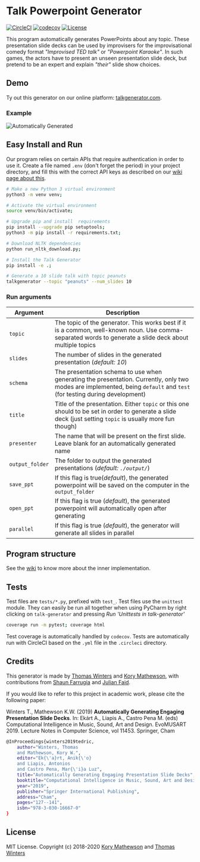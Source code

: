 # Talk Powerpoint Generator

[![CircleCI](https://circleci.com/gh/korymath/talk-generator.svg?style=svg&circle-token=dcba7d5a9ff7953cff0526e201990c0b811b3aae)](https://circleci.com/gh/korymath/talk-generator)
[![codecov](https://codecov.io/gh/korymath/talk-generator/branch/master/graph/badge.svg?token=gqkCyuXop0)](https://codecov.io/gh/korymath/talk-generator)
[![License](https://img.shields.io/github/license/mashape/apistatus.svg)](https://github.com/korymath/britbot/blob/master/LICENSE.md)

This program automatically generates PowerPoints about any topic.
These presentation slide decks can be used by improvisers for the improvisational comedy format *"Improvised TED talk"* or *"Powerpoint Karaoke"*.
In such games, the actors have to present an unseen presentation slide deck, but pretend to be an expert and explain *"their"* slide show choices.

## Demo

Ty out this generator on our online platform: [talkgenerator.com](http://talkgenerator.com/).

### Example

![Automatically Generated](https://media.giphy.com/media/MXXe522nIAA9JZjExI/giphy.gif)

## Easy Install and Run

Our program relies on certain APIs that require authentication in order to use it.
Create a file named `.env` (don't forget the period) in your project directory, and fill this with the correct API keys as described on our [wiki page about this](https://github.com/korymath/talk-generator/wiki/Setting-Up-API-Keys).

```sh
# Make a new Python 3 virtual environment
python3 -m venv venv;

# Activate the virtual environment
source venv/bin/activate;

# Upgrade pip and install  requirements
pip install --upgrade pip setuptools;
python3 -m pip install -r requirements.txt;

# Download NLTK dependencies
python run_nltk_download.py;

# Install the Talk Generator
pip install -e .;

# Generate a 10 slide talk with topic peanuts
talkgenerator --topic "peanuts" --num_slides 10
```

### Run arguments

| Argument               | Description               |
| ---------------------- | ------------------------- |
| `topic` | The topic of the generator. This works best if it is a common, well-known noun. Use comma-separated words to generate a slide deck about multiple topics |
| `slides` | The number of slides in the generated presentation (*default: 10*) |
| `schema` | The presentation schema to use when generating the presentation. Currently, only two modes are implemented, being `default` and `test` (for testing during development) |
| `title` | Title of the presentation. Either `topic` or this one should to be set in order to generate a slide deck (just setting `topic` is usually more fun though)  |
| `presenter` | The name that will be present on the first slide. Leave blank for an automatically generated name |
| `output_folder` | The folder to output the generated presentations (*default: `./output/`*) |
| `save_ppt` | If this flag is true(*default*), the generated powerpoint will be saved on the computer in the `output_folder`|
| `open_ppt` | If this flag is true (*default*), the generated powerpoint will automatically open after generating|
| `parallel` | If this flag is true (*default*), the generator will generate all slides in parallel |

## Program structure

See the [wiki](https://github.com/korymath/talk-generator/wiki/Program-structure) to know more about the inner implementation.

## Tests

Test files are `tests/*.py`, prefixed with `test_`. Test files use the `unittest` module.
They can easily be run all together when using PyCharm by right clicking on `talk-generator` and pressing *Run 'Unittests in talk-generator'*

```sh
coverage run -m pytest; coverage html
```

Test coverage is automatically handled by `codecov`. Tests are automatically run with CircleCI based on the `.yml` file in the `.circleci` directory.

## Credits

This generator is made by
[Thomas Winters](https://github.com/TWinters)
and [Kory Mathewson](https://github.com/korymath),
with contributions from
[Shaun Farrugia](https://github.com/h0h0h0)
and [Julian Faid](https://github.com/jfaid).

If you would like to refer to this project in academic work, please cite the following paper:

Winters T., Mathewson K.W. (2019) **Automatically Generating Engaging Presentation Slide Decks**. In: Ekárt A., Liapis A., Castro Pena M. (eds) Computational Intelligence in Music, Sound, Art and Design. EvoMUSART 2019. Lecture Notes in Computer Science, vol 11453. Springer, Cham

```sh
@InProceedings{winters2019tedric,
    author="Winters, Thomas
    and Mathewson, Kory W.",
    editor="Ek{\'a}rt, Anik{\'o}
    and Liapis, Antonios
    and Castro Pena, Mar{\'i}a Luz",
    title="Automatically Generating Engaging Presentation Slide Decks",
    booktitle="Computational Intelligence in Music, Sound, Art and Design",
    year="2019",
    publisher="Springer International Publishing",
    address="Cham",
    pages="127--141",
    isbn="978-3-030-16667-0"
}
```

## License

MIT License. Copyright (c) 2018-2020 [Kory Mathewson](https://github.com/korymath) and [Thomas Winters](https://github.com/TWinters)
